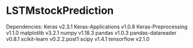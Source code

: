# LSTMstockPrediction

Dependencies:
  Keras v2.3.1
  Keras-Applications v1.0.8
  Keras-Preprocessing v1.1.0
  matplotlib v3.2.1
  numpy v1.18.3
  pandas v1.0.3
  pandas-datareader v0.8.1
  scikit-learn v0.2.2.post1
  scipy v1.4.1
  tensorflow v2.1.0
  
